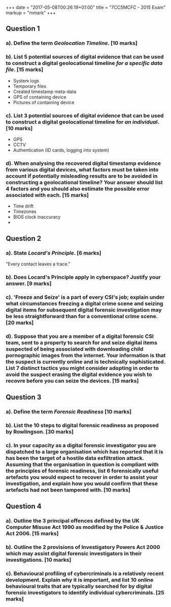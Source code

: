 +++
date = "2017-05-08T00:26:19+01:00"
title = "7CCSMCFC - 2015 Exam"
markup = "mmark"
+++

## Question 1

### a). Define the term *Geolocation Timeline*. [10 marks]



### b). List 5 potential sources of digital evidence that can be used to construct a digital geolocational timeline *for a specific data file*. [15 marks]

* System logs
* Temporary files
* Created timestamp meta-data
* GPS of containing device
* Pictures of containing device

### c). List 3 potential sources of digital evidence that can be used to construct a digital geolocational timeline for *an individual*. [10 marks]

* GPS
* CCTV
* Authentication (ID cards, logging into system)

### d). When analysing the recovered digital timestamp evidence from various digital devices, what factors must be taken into account if potentially misleading results are to be avoided in constructing a geolocational timeline? Your answer should list 4 factors and you should also estimate the possible error associated with each. [15 marks]

* Time drift
* Timezones
* BIOS clock inaccuracy
*


## Question 2

### a). State *Locard's Principle*. [6 marks]

"Every contact leaves a trace."

### b). Does Locard's Principle apply in cyberspace? Justify your answer. [9 marks]



### c). 'Freeze and Seize' is a part of every CSI's job; explain under what circumstances freezing a digital crime scene and seizing digital items for subsequent digital forensic investigation may be less straightforward than for a conventional crime scene. [20 marks]

### d). Suppose that you are a member of a digital forensic CSI team, sent to a property to search for and seize digital items suspected of being associated with downloading child pornographic images from the internet. Your information is that the suspect is currently online and is technically sophisticated. List 7 distinct tactics you might consider adopting in order to avoid the suspect erasing the digital evidence you wish to recovre before you can seize the devices. [15 marks]


## Question 3

### a). Define the term *Forensic Readiness* [10 marks]

### b). List the 10 steps to digital forensic readiness as proposed by Rowlingson. [30 marks]

### c). In your capacity as a digital forensic investigator you are dispatched to a large organisation which has reported that it is has been the target of a hostile data exfiltration attack. Assuming that the organisation in question is compliant with the principles of forensic readiness, list 6 forensically useful artefacts you would expect to recover in order to assist your investigation, and explain how you would confirm that these artefacts had not been tampered with. [10 marks]


## Question 4

### a). Outline the 3 principal offences defined by the UK Computer Misuse Act 1990 as modified by the Police & Justice Act 2006. [15 marks]

### b). Outline the 2 provisions of Investigatory Powers Act 2000 which may assist digital forensic investigators in their investigations. [10 marks]

### c). Behavioural profiling of cybercriminals is a relatively recent development. Explain why it is important, and list 10 online behavioural traits that are typically searched for by digital forensic investigators to identify individual cybercriminals. [25 marks]
